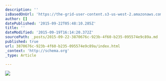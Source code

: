 ```yaml
---
description: ''
isBasedOnUrl: 'https://the-grid-user-content.s3-us-west-2.amazonaws.com/b193e510-a1b0-46f1-bfaa-34b6fdf21dbe.png'
author: []
datePublished: '2015-09-22T05:48:10.285Z'
title: ''
dateModified: '2015-09-19T16:14:20.372Z'
sourcePath: _posts/2015-09-22-3870676c-923b-4f60-b235-095574e9c89a.md
published: true
url: 3870676c-923b-4f60-b235-095574e9c89a/index.html
_context: 'http://schema.org'
_type: Article

---
```

![](https://the-grid-user-content.s3-us-west-2.amazonaws.com/b193e510-a1b0-46f1-bfaa-34b6fdf21dbe.png)